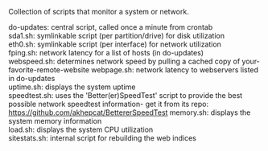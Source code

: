 Collection of scripts that monitor a system or network.

do-updates:  central script, called once a minute from crontab  
sda1.sh: symlinkable script (per partition/drive) for disk utilization  
eth0.sh: symlinkable script (per interface) for network utilization  
fping.sh:  network latency for a list of hosts (in do-updates)  
webspeed.sh: determines network speed by pulling a cached copy of your-favorite-remote-website
webpage.sh: network latency to webservers listed in do-updates  
uptime.sh: displays the system uptime  
speedtest.sh: uses the 'Better(er)SpeedTest' script to provide the best possible network speedtest information- get it from its repo: https://github.com/akhepcat/BettererSpeedTest
memory.sh: displays the system memory information  
load.sh: displays the system CPU utilization  
sitestats.sh: internal script for rebuilding the web indices  

